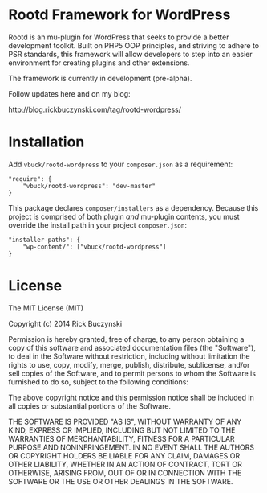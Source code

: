 Rootd Framework for WordPress
=============================

Rootd is an mu-plugin for WordPress that seeks to provide a better development toolkit. Built on PHP5 OOP principles, and striving to adhere to PSR standards, this framework will allow developers to step into an easier environment for creating plugins and other extensions.

The framework is currently in development (pre-alpha).

Follow updates here and on my blog:

http://blog.rickbuczynski.com/tag/rootd-wordpress/


Installation
============

Add `vbuck/rootd-wordpress` to your `composer.json` as a requirement:

```
"require": {
    "vbuck/rootd-wordpress": "dev-master"
}
```

This package declares `composer/installers` as a dependency. Because this project is comprised of both plugin *and* mu-plugin contents, you must override the install path in your project `composer.json`:

```
"installer-paths": {
    "wp-content/": ["vbuck/rootd-wordpress"]
}
```


License
=======

The MIT License (MIT)

Copyright (c) 2014 Rick Buczynski

Permission is hereby granted, free of charge, to any person obtaining a copy
of this software and associated documentation files (the "Software"), to deal
in the Software without restriction, including without limitation the rights
to use, copy, modify, merge, publish, distribute, sublicense, and/or sell
copies of the Software, and to permit persons to whom the Software is
furnished to do so, subject to the following conditions:

The above copyright notice and this permission notice shall be included in all
copies or substantial portions of the Software.

THE SOFTWARE IS PROVIDED "AS IS", WITHOUT WARRANTY OF ANY KIND, EXPRESS OR
IMPLIED, INCLUDING BUT NOT LIMITED TO THE WARRANTIES OF MERCHANTABILITY,
FITNESS FOR A PARTICULAR PURPOSE AND NONINFRINGEMENT. IN NO EVENT SHALL THE
AUTHORS OR COPYRIGHT HOLDERS BE LIABLE FOR ANY CLAIM, DAMAGES OR OTHER
LIABILITY, WHETHER IN AN ACTION OF CONTRACT, TORT OR OTHERWISE, ARISING FROM,
OUT OF OR IN CONNECTION WITH THE SOFTWARE OR THE USE OR OTHER DEALINGS IN THE
SOFTWARE.